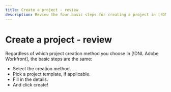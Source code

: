 ```yaml
---
title: Create a project - review
description: Review the four basic steps for creating a project in [!DNL Adobe Workfront].
---
```

# Create a project - review

Regardless of which project creation method you choose in [!DNL Adobe Workfront], the basic steps are the same:

* Select the creation method.
* Pick a project template, if applicable.
* Fill in the details.
* And click create!

<!---
Footer URLs:
Add new documents to Workfront
Update work
Glossary of Workfront terminology
Get started with lists
Create and manage project templates
--->